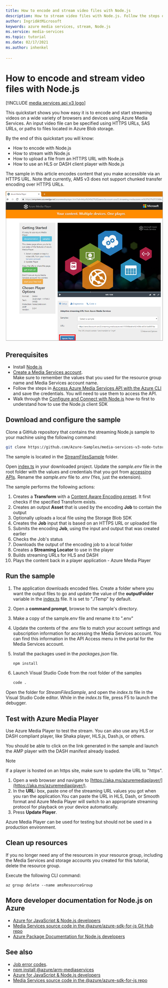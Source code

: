 ```yaml
---
title: How to encode and stream video files with Node.js
description: How to stream video files with Node.js. Follow the steps of this tutorial to create a new Azure Media Services account, encode a file, and stream it to Azure Media Player.
author: IngridAtMicrosoft
keywords: azure media services, stream, Node.js
ms.service: media-services
ms.topic: tutorial
ms.date: 02/17/2021
ms.author: inhenkel

---
```


# How to encode and stream video files with Node.js

[!INCLUDE [media services api v3 logo](./includes/v3-hr.md)]

This quickstart shows you how easy it is to encode and start streaming videos on a wide variety of browsers and devices using Azure Media Services. An input video file can be specified using HTTPS URLs, SAS URLs, or paths to files located in Azure Blob storage.

By the end of this quickstart you will know:

- How to encode with Node.js
- How to stream with Node.js
- How to upload a file from an HTTPS URL with Node.js
- How to use an HLS or DASH client player with Node.js

The sample in this article encodes content that you make accessible via an HTTPS URL. Note that currently, AMS v3 does not support chunked transfer encoding over HTTPS URLs.

![Play the video](./media/stream-files-nodejs-quickstart/final-video.png)

## Prerequisites

- Install [Node.js](https://nodejs.org/en/download/)
- [Create a Media Services account](./account-create-how-to.md).<br/>Make sure to remember the values that you used for the resource group name and Media Services account name.
- Follow the steps in [Access Azure Media Services API with the Azure CLI](./access-api-howto.md) and save the credentials. You will need to use them to access the API.
- Walk through the [Configure and Connect with Node.js](./configure-connect-nodejs-howto.md) how-to first to understand how to use the Node.js client SDK

## Download and configure the sample

Clone a GitHub repository that contains the streaming Node.js sample to your machine using the following command:  

 ```bash
 git clone https://github.com/Azure-Samples/media-services-v3-node-tutorials.git
 ```

The sample is located in the [StreamFilesSample](https://github.com/Azure-Samples/media-services-v3-node-tutorials/tree/master/StreamFilesSample) folder.

Open [index.ts](https://github.com/Azure-Samples/media-services-v3-node-tutorials/blob/master/StreamFilesSample/index.ts) in your downloaded project. Update the *sample.env* file in the root folder with the values and credentials that you got from [accessing APIs](./access-api-howto.md). Rename the *sample.env* file to *.env* (Yes, just the extension).

The sample performs the following actions:

1. Creates a **Transform** with a [Content Aware Encoding preset](./encode-content-aware-concept.md). It first checks if the specified Transform exists.
1. Creates an output **Asset** that is used by the encoding **Job** to contain the output
1. Optionally uploads a local file using the Storage Blob SDK
1. Creates the **Job** input that is based on an HTTPS URL or uploaded file
1. Submits the encoding **Job**, using the input and output that was created earlier
1. Checks the Job's status
1. Downloads the output of the encoding job to a local folder
1. Creates a **Streaming Locator** to use in the player
1. Builds streaming URLs for HLS and DASH
1. Plays the content back in a player application - Azure Media Player

## Run the sample

1. The application downloads encoded files. Create a folder where you want the output files to go and update the value of the **outputFolder** variable in the [index.ts](https://github.com/Azure-Samples/media-services-v3-node-tutorials/blob/main/StreamFilesSample/index.ts#L65) file. It is set to "./Temp" by default.
1. Open a **command prompt**, browse to the sample's directory.
1. Make a copy of the sample.env file and rename it to ".env"
1. Update the contents of the .env file to match your account settings and subscription information for accessing the Media Services account. You can find this information in the API Access menu in the portal for the Media Services account. 
1. Install the packages used in the *packages.json* file.

    ```bash
    npm install 
    ```

1. Launch Visual Studio Code from the root folder of the samples
    ```bash
    code .
    ```

Open the folder for *StreamFilesSample*, and open the *index.ts* file in the Visual Studio Code editor.
While in the *index.ts* file, press F5 to launch the debugger.

## Test with Azure Media Player

Use Azure Media Player to test the stream. You can also use any HLS or DASH compliant player, like Shaka player, HLS.js, Dash.js, or others.

You should be able to click on the link generated in the sample and launch the AMP player with the DASH manifest already loaded.

> [!NOTE]
> If a player is hosted on an https site, make sure to update the URL to "https".

1. Open a web browser and navigate to [https://aka.ms/azuremediaplayer/](https://aka.ms/azuremediaplayer/).
2. In the **URL:** box, paste one of the streaming URL values you got when you ran the application.You can paste the URL in HLS, Dash, or Smooth format and Azure Media Player will switch to an appropriate streaming protocol for playback on your device automatically.
3. Press **Update Player**.

Azure Media Player can be used for testing but should not be used in a production environment.

## Clean up resources

If you no longer need any of the resources in your resource group, including the Media Services and storage accounts you created for this tutorial, delete the resource group.

Execute the following CLI command:

```azurecli
az group delete --name amsResourceGroup
```

## More developer documentation for Node.js on Azure

- [Azure for JavaScript & Node.js developers](/azure/developer/javascript/)
- [Media Services source code in the @azure/azure-sdk-for-js Git Hub repo](https://github.com/Azure/azure-sdk-for-js/tree/master/sdk/mediaservices/arm-mediaservices)
- [Azure Package Documentation for Node.js developers](/javascript/api/overview/azure/)

## See also

- [Job error codes](/rest/api/media/jobs/get#joberrorcode).
- [npm install @azure/arm-mediaservices](https://www.npmjs.com/package/@azure/arm-mediaservices)
- [Azure for JavaScript & Node.js developers](/azure/developer/javascript/)
- [Media Services source code in the @azure/azure-sdk-for-js repo](https://github.com/Azure/azure-sdk-for-js/tree/master/sdk/mediaservices/arm-mediaservices)
